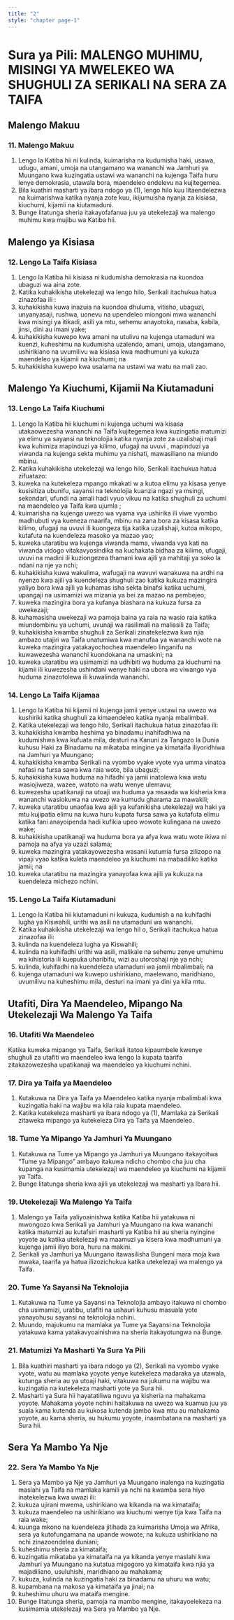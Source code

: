 ```yaml
---
title: "2"
style: "chapter page-1"
---
```


# Sura ya Pili: MALENGO MUHIMU, MISINGI YA MWELEKEO WA SHUGHULI ZA SERIKALI NA SERA ZA TAIFA

## Malengo Makuu

### 11. Malengo Makuu
1. Lengo la Katiba hii ni kulinda, kuimarisha na kudumisha haki, usawa, udugu, amani, umoja na utangamano wa wananchi wa Jamhuri ya Muungano kwa kuzingatia ustawi wa wananchi na kujenga Taifa huru lenye demokrasia, utawala bora, maendeleo endelevu na kujitegemea.
2. Bila kuathiri masharti ya ibara ndogo ya (1), lengo hilo kuu litaendelezwa na kuimarishwa katika nyanja zote kuu, ikijumuisha nyanja za kisiasa, kiuchumi, kijamii na kiutamaduni.
3. Bunge litatunga sheria itakayofafanua juu ya utekelezaji wa malengo muhimu kwa mujibu wa Katiba hii.

## Malengo ya Kisiasa

### 12. Lengo La Taifa Kisiasa
1. Lengo la Katiba hii kisiasa ni kudumisha demokrasia na kuondoa ubaguzi wa aina zote.
2. Katika kuhakikisha utekelezaji wa lengo hilo, Serikali itachukua hatua zinazofaa ili :
  1. kuhakikisha kuwa inazuia na kuondoa dhuluma, vitisho, ubaguzi, unyanyasaji, rushwa, uonevu na upendeleo miongoni mwa wananchi kwa misingi ya itikadi, asili ya mtu, sehemu anayotoka, nasaba, kabila, jinsi, dini au imani yake;
  2. kuhakikisha kuwepo kwa amani na utulivu na kujenga utamaduni wa kuenzi, kuheshimu na kudumisha uzalendo, amani, umoja, utangamano, ushirikiano na uvumilivu wa kisiasa kwa madhumuni ya kukuza maendeleo ya kijamii na kiuchumi; na
  3. kuhakikisha kuwepo kwa usalama na ustawi wa watu na mali zao.

## Malengo Ya Kiuchumi, Kijamii Na Kiutamaduni

### 13. Lengo La Taifa Kiuchumi
1. Lengo la Katiba hii kiuchumi ni kujenga uchumi wa kisasa utakaowezesha wananchi na Taifa kujitegemea kwa kuzingatia matumizi ya elimu ya sayansi na teknolojia katika nyanja zote za uzalishaji mali kwa kuhimiza mapinduzi ya kilimo, ufugaji na uvuvi , mapinduzi ya viwanda na kujenga sekta muhimu ya nishati, mawasiliano na miundo mbinu.
2. Katika kuhakikisha utekelezaji wa lengo hilo, Serikali itachukua hatua zifuatazo:
  1. kuweka na kutekeleza mpango mkakati w a kutoa elimu ya kisasa yenye kusisitiza ubunifu, sayansi na teknolojia kuanzia ngazi ya msingi, sekondari, ufundi na amali hadi vyuo vikuu na katika shughuli za uchumi na maendeleo ya Taifa kwa ujumla ;
  2. kuimarisha na kujenga uwezo wa vyama vya ushirika ili viwe vyombo madhubuti vya kueneza maarifa, mbinu na zana bora za kisasa katika kilimo, ufugaji na uvuvi ili kuongeza tija katika uzalishaji, kutoa mikopo, kutafuta na kuendeleza masoko ya mazao yao;
  3. kuweka utaratibu wa kujenga viwanda mama, viwanda vya kati na viwanda vidogo vitakavyosindika na kuchakata bidhaa za kilimo, ufugaji, uvuvi na madini ili kuziongezea thamani kwa ajili ya mahitaji ya soko la ndani na nje ya nchi;
  4. kuhakikisha kuwa wakulima, wafugaji na wavuvi wanakuwa na ardhi na nyenzo kwa ajili ya kuendeleza shughuli zao katika kukuza mazingira yaliyo bora kwa ajili ya kuhamas isha sekta binafsi katika uchumi, upangaji na usimamizi wa mizania ya bei za mazao na pembejeo;
  5. kuweka mazingira bora ya kufanya biashara na kukuza fursa za uwekezaji;
  6. kuhamasisha uwekezaji wa pamoja baina ya raia na wasio raia katika miundombinu ya uchumi, uvunaji wa rasilimali na maliasili za Taifa;
  7. kuhakikisha kwamba shughuli za Serikali zinatekelezwa kwa njia ambazo utajiri wa Taifa unatumiwa kwa manufaa ya wananchi wote na kuweka mazingira yatakayochochea maendeleo linganifu na kuwawezesha wananchi kuondokana na umaskini; na
  8. kuweka utaratibu wa usimamizi na udhibiti wa huduma za kiuchumi na kijamii ili kuwezesha ushindani wenye haki na ubora wa viwango vya huduma zinazotolewa ili kuwalinda wananchi.

### 14. Lengo La Taifa Kijamaa
1. Lengo la Katiba hii kijamii ni kujenga jamii yenye ustawi na uwezo wa kushiriki katika shughuli za kimaendeleo katika nyanja mbalimbali.
2. Katika utekelezaji wa lengo hilo, Serikali itachukua hatua zinazofaa ili:
  1. kuhakikisha kwamba heshima ya binadamu inahifadhiwa na kudumishwa kwa kufuata mila, desturi na Kanuni za Tangazo la Dunia kuhusu Haki za Binadamu na mikataba mingine ya kimataifa iliyoridhiwa na Jamhuri ya Muungano;
  2. kuhakikisha kwamba Serikali na vyombo vyake vyote vya umma vinatoa nafasi na fursa sawa kwa raia wote, bila ubaguzi;
  3. kuhakikisha kuwa huduma na hifadhi ya jamii inatolewa kwa watu wasiojiweza, wazee, watoto na watu wenye ulemavu;
  4. kuwezesha upatikanaji na utoaji wa huduma ya msaada wa kisheria kwa wananchi wasiokuwa na uwezo wa kumudu gharama za mawakili;
  5. kuweka utaratibu unaofaa kwa ajili ya kufanikisha utekelezaji wa haki ya mtu kujipatia elimu na kuwa huru kupata fursa sawa ya kutafuta elimu katika fani anayoipenda hadi kufikia upeo wowote kulingana na uwezo wake;
  6. kuhakikisha upatikanaji wa huduma bora ya afya kwa watu wote ikiwa ni pamoja na afya ya uzazi salama;
  7. kuweka mazingira yatakayowezesha wasanii kutumia fursa zilizopo na vipaji vyao katika kuleta maendeleo ya kiuchumi na mabadiliko katika jamii; na
  8. kuweka utaratibu na mazingira yanayofaa kwa ajili ya kukuza na kuendeleza michezo nchini.

### 15. Lengo La Taifa Kiutamaduni
1. Lengo la Katiba hii kiutamaduni ni kukuza, kudumish a na kuhifadhi lugha ya Kiswahili, urithi wa asili na utamaduni wa wananchi.
2. Katika kuhakikisha utekelezaji wa lengo hil o, Serikali itachukua hatua zinazofaa ili:
  1. kulinda na kuendeleza lugha ya Kiswahili;
  2. kulinda na kuhifadhi urithi wa asili, malikale na sehemu zenye umuhimu wa kihistoria ili kuepuka uharibifu, wizi au utoroshaji nje ya nchi;
  3. kulinda, kuhifadhi na kuendeleza utamaduni wa jamii mbalimbali; na
  4. kujenga utamaduni wa kuwepo ushirikiano, maelewano, maridhiano, uvumilivu na kuheshimu mila, desturi na imani ya dini ya kila mtu.

## Utafiti, Dira Ya Maendeleo, Mipango Na Utekelezaji Wa Malengo Ya Taifa

### 16. Utafiti Wa Maendeleo
Katika kuweka mipango ya Taifa, Serikali itatoa kipaumbele kwenye shughuli za utafiti wa maendeleo kwa lengo la kupata taarifa zitakazowezesha upatikanaji wa maendeleo ya kiuchumi nchini.

### 17. Dira ya Taifa ya Maendeleo
1. Kutakuwa na Dira ya Taifa ya Maendeleo katika nyanja mbalimbali kwa kuzingatia haki na wajibu wa kila raia kupata maendeleo.
2. Katika kutekeleza masharti ya ibara ndogo ya (1), Mamlaka za Serikali zitaweka mipango ya kutekeleza Dira ya Taifa ya Maendeleo.

### 18. Tume Ya Mipango Ya Jamhuri Ya Muungano
1. Kutakuwa na Tume ya Mipango ya Jamhuri ya Muungano itakayoitwa “Tume ya Mipango” ambayo itakuwa ndicho chombo cha juu cha kupanga na kusimamia utekelezaji wa maendeleo ya kiuchumi na kijamii ya Taifa.
2. Bunge litatunga sheria kwa ajili ya utekelezaji wa masharti ya Ibara hii.

### 19. Utekelezaji Wa Malengo Ya Taifa
1. Malengo ya Taifa yaliyoainishwa katika Katiba hii yatakuwa ni mwongozo kwa Serikali ya Jamhuri ya Muungano na kwa wananchi katika matumizi au kutafsiri masharti ya Katiba hii au sheria nyingine yoyote au katika utekelezaji wa maamuzi ya kisera kwa madhumuni ya kujenga jamii iliyo bora, huru na makini.
2. Serikali ya Jamhuri ya Muungano itawasilisha Bungeni mara moja kwa mwaka, taarifa ya hatua ilizozichukua katika utekelezaji wa malengo ya Taifa.

### 20. Tume Ya Sayansi Na Teknolojia
1. Kutakuwa na Tume ya Sayansi na Teknolojia ambayo itakuwa ni chombo cha usimamizi, uratibu, utafiti na ushauri kuhusu masuala yote yanayohusu sayansi na teknolojia nchini.
2. Muundo, majukumu na mamlaka ya Tume ya Sayansi na Teknolojia yatakuwa kama yatakavyoainishwa na sheria itakayotungwa na Bunge.

### 21. Matumizi Ya Masharti Ya Sura Ya Pili
1. Bila kuathiri masharti ya ibara ndogo ya (2), Serikali na vyombo vyake vyote, watu au mamlaka yoyote yenye kutekeleza madaraka ya utawala, kutunga sheria au ya utoaji haki, vitakuwa na jukumu na wajibu wa kuzingatia na kutekeleza masharti yote ya Sura hii.
2. Masharti ya Sura hii hayatatiliwa nguvu ya kisheria na mahakama yoyote. Mahakama yoyote nchini haitakuwa na uwezo wa kuamua juu ya suala kama kutenda au kukosa kutenda jambo kwa mtu au mahakama yoyote, au kama sheria, au hukumu yoyote, inaambatana na masharti ya Sura hii.

## Sera Ya Mambo Ya Nje

### 22. Sera Ya Mambo Ya Nje
1. Sera ya Mambo ya Nje ya Jamhuri ya Muungano inalenga na kuzingatia maslahi ya Taifa na mamlaka kamili ya nchi na kwamba sera hiyo inatekelezwa kwa uwazi ili:
  1. kukuza ujirani mwema, ushirikiano wa kikanda na wa kimataifa;
  2. kukuza maendeleo na ushirikiano wa kiuchumi wenye tija kwa Taifa na raia wake;
  3. kuunga mkono na kuendeleza jitihada za kuimarisha Umoja wa Afrika, sera ya kutofungamana na upande wowote, na kukuza ushirikiano na nchi zinazoendelea duniani;
  4. kuheshimu sheria za kimataifa;
  5. kuzingatia mikataba ya kimataifa na ya kikanda yenye maslahi kwa Jamhuri ya Muungano na kutatua migogoro ya kimataifa kwa njia ya majadiliano, usuluhishi, maridhiano au mahakama;
  6. kukuza, kulinda na kuzingatia haki za binadamu na uhuru wa watu;
  7. kupambana na makosa ya kimataifa ya jinai; na
  8. kuheshimu uhuru wa mataifa mengine.
2. Bunge litatunga sheria, pamoja na mambo mengine, itakayoelekeza na kusimamia utekelezaji wa Sera ya Mambo ya Nje.
